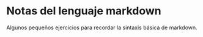 # Notas del lenguaje markdown

Algunos pequeños ejercicios para recordar la sintaxis básica de markdown.
